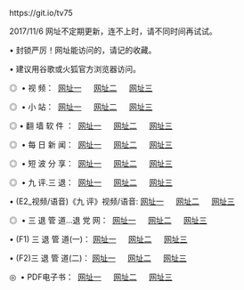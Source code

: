 <p>https://git.io/tv75<p>2017/11/6 网址不定期更新，连不上时，请不同时间再试试。
<p>• 封锁严厉！网址能访问的，请记的收藏。
<p>• 建议用谷歌或火狐官方浏览器访问。
<p>◎   • 视 频： 
<a href="http://kd.alufaisca.com/tv/index.html" target="_blank">网址一</a> 　 
<a href="http://hk8k.gq/9018.html" target="_blank">网址二</a> 　 
<a href="http://hk8k.gq/9449.html" target="_blank">网址三</a></p>
<p>◎ </span>  •  小 站：  
<a href="http://kd.alufaisca.com/" target="_blank">网址一</a> 　 
<a href="http://hk8k.gq/" target="_blank">网址二</a> 　 
<a href="http://hk8k.gq/read/" target="_blank">网址三</a></p>
<p>◎  • 翻 墙 软 件 ：  
<a href="http://kd.alufaisca.com/ff/index.html" target="_blank">网址一</a> 　 
<a href="http://hk8k.gq/s/read/a1_nd.html" target="_blank">网址二</a> 　 
<a href="http://hk8k.gq/ff/index.html" target="_blank">网址三</a></p>
<p>◎ </span>  • 每 日 新 闻：  
<a href="http://kd.alufaisca.com/day/index.html" target="_blank">网址一</a> 　 
<a href="http://hk8k.gq/day/" target="_blank">网址二</a> 　 
<a href="http://hk8k.gq/day/index.html" target="_blank">网址三</a></p>
<p>◎ </span>  • 短 波 分 享：  
<a href="http://kd.alufaisca.com/h/index.html" target="_blank">网址一</a> 　 
<a href="http://hk8k.gq/h/" target="_blank">网址二</a> 　 
<a href="http://hk8k.gq/h/index.html" target="_blank">网址三</a></p>
<p>◎   • 九 评.三 退：  
<a href="http://kd.alufaisca.com/t/index.html" target="_blank">网址一</a> 　 
<a href="http://hk8k.gq/v2/index.html" target="_blank">网址二</a> 　 
<a href="http://hk8k.gq/tt/index.html" target="_blank">网址三</a> 　</p>
<p>  • (E2_视频/语音)《九 评》视频/语音: 
<a href="http://hk8k.gq/7738.html" target="_blank">网址一</a> 　 
<a href="http://hk8k.gq/7614.html" target="_blank">网址二</a> 　 
<a href="http://hk8k.gq/7633.html" target="_blank">网址三</a></p>
<p>◎   • 三 退 管 道...退 党 网：  
<a href="http://kd.alufaisca.com/go/td1.html" target="_blank">网址一</a> 　 
<a href="http://hk8k.gq/go/td2.html" target="_blank">网址二</a> 　 
<a href="http://hk8k.gq/go/td3.html" target="_blank">网址三</a></p>
<p>  • (F1) 三 退 管 道(一)： 
<a href="http://kd.alufaisca.com/dd/" target="_blank">网址一</a> 　 
<a href="http://hk8k.gq/s/read/a1_tdx.html" target="_blank">网址二</a> 　 
<a href="http://hk8k.gq/dd/" target="_blank">网址三</a></p>
<p>  • (F2)三 退 管 道(二)： 
<a href="http://hk8k.gq/d/" target="_blank">网址一</a> 　 
<a href="http://kd.alufaisca.com/d/" target="_blank">网址二</a> 　 
<a href="http://hk8k.gq/d/" target="_blank">网址三</a></p>
<p>◎   • PDF电子书：  
<a href="http://hk8k.gq/p/" target="_blank">网址一</a> 　 
<a href="http://kd.alufaisca.com/p/" target="_blank">网址二</a> 　 
<a href="http://hk8k.gq/p/" target="_blank">网址三</a></p>

